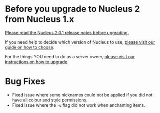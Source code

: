 # Before you upgrade to Nucleus 2 from Nucleus 1.x

[Please read the Nucleus 2.0.1 release notes before upgrading.](https://ore.spongepowered.org/Nucleus/Nucleus/versions/2.0.1)

If you need help to decide which version of Nucleus to use, [please visit our guide on how to choose](https://v2.nucleuspowered.org/docs/howto/version-choice.html).

For the things YOU need to do as a server owner, [please visit our instructions on how to upgrade](https://v2.nucleuspowered.org/docs/howto/migrate.html).

# Bug Fixes

* Fixed issue where some nicknames could not be applied if you did not have all colour and style permissions.
* Fixed issue where the `-u` flag did not work when enchanting items.  